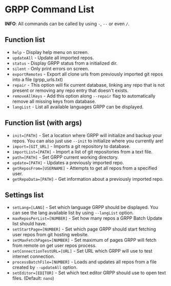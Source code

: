 # GRPP Command List

**INFO**: All commands can be called by using `-`, `--` or even `/`.

## Function list

- `help` - Display help menu on screen.
- `updateAll` - Update all imported repos.
- `status` - Display GRPP status from a initialized dir.
- `silent` - Only print errors on screen.
- `exportRemotes` - Export all clone urls from previously imported git repos into a file (grpp_urls.txt)
- `repair` - This option will fix current database, linking any repo that is not present or removing any repo entry that doesn't exists.
- `removeAllKeys` - Add this option along `--repair` flag to automatically remove all missing keys from database.
- `langList` - List all available languages GRPP can be displayed.

## Function list (with args)

- `init=[PATH]` - Set a location where GRPP will initialize and backup your repos. You can also just use `--init` to initialize where you currently are!
- `import=[GIT_URL]` - Imports a git repository to database.
- `importList=[PATH]` - Import a list of git repositories from a text file.
- `path=[PATH]` - Set GRPP current working directory.
- `update=[PATH]` - Updates a previously imported repo.
- `getReposFrom=[USERNAME]` - Attempts to get all repos from a specified user.
- `getRepoData=[PATH]` - Get information about a previously imported repo.

## Settings list

- `setLang=[LANG]` - Set which language GRPP should be displayed. You can see the lang available list by using `--langList` option.
- `maxReposPerList=[NUMBER]` - Set how many repos a GRPP Batch Update list should have.
- `setStartPage=[NUMBER]` - Set which page GRPP should start fetching user repos from git hosting website.
- `setMaxFetchPages=[NUMBER]` - Set maximum of pages GRPP will fetch from remote on get user repos process.
- `setConnectionTestURL=[URL]` - Set URL which GRPP will use to test internet connection.
- `processBatchFile=[NUMBER]` - Loads and updates all repos from a file created by `--updateAll` option.
- `setEditor=[EDITOR]` - Set which text editor GRPP should use to open text files. (Default: `nano`)